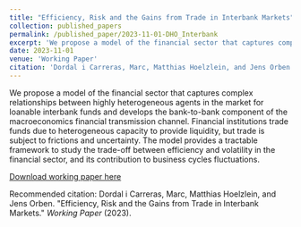 ```yaml
---
title: "Efficiency, Risk and the Gains from Trade in Interbank Markets"
collection: published_papers
permalink: /published_paper/2023-11-01-DHO_Interbank
excerpt: 'We propose a model of the financial sector that captures complex relationships between highly heterogeneous agents in the market for loanable interbank funds and develops the bank-to-bank component of the macroeconomics financial transmission channel. Financial institutions trade funds due to heterogeneous capacity to provide liquidity, but trade is subject to frictions and uncertainty. The model provides a tractable framework to study the trade-off between efficiency and volatility in the financial sector, and its contribution to business cycles fluctuations.'
date: 2023-11-01
venue: 'Working Paper'
citation: 'Dordal i Carreras, Marc, Matthias Hoelzlein, and Jens Orben. &quot;Efficiency, Risk and the Gains from Trade in Interbank Markets.&quot;  <i>Working Paper</i> (2023).'
---
```

We propose a model of the financial sector that captures complex relationships between highly heterogeneous agents in the market for loanable interbank funds and develops the bank-to-bank component of the macroeconomics financial transmission channel. Financial institutions trade funds due to heterogeneous capacity to provide liquidity, but trade is subject to frictions and uncertainty. The model provides a tractable framework to study the trade-off between efficiency and volatility in the financial sector, and its contribution to business cycles fluctuations.

[Download working paper here](http://marcdordal.github.io/files/WP_Trade_Model_Banks.pdf)

Recommended citation: Dordal i Carreras, Marc, Matthias Hoelzlein, and Jens Orben. "Efficiency, Risk and the Gains from Trade in Interbank Markets."  <i>Working Paper</i> (2023).